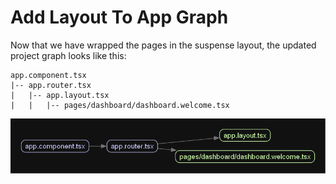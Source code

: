 # Add Layout To App Graph

Now that we have wrapped the pages in the suspense layout, the updated project graph looks like this:

```plaintext
app.component.tsx
|-- app.router.tsx
|   |-- app.layout.tsx
|   |   |-- pages/dashboard/dashboard.welcome.tsx
```

![app_graph_2](images/app.graph_2.png)
